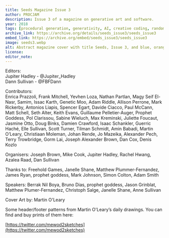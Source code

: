 ```yaml
---
title: Seeds Magazine Issue 3
author: PROCJAM
description: Issue 3 of a magazine on generative art and software.
year: 2018
tags: [procedural generation, generativity, AI, creative coding, randomness, programming]
archive_link: https://archive.org/details/seeds_issue3/seeds_issue3
embed_link: https://archive.org/embed/seeds_issue3/seeds_issue3
image: seeds3.webp
alt: Abstract magazine cover with title Seeds, Issue 3, and blue, orange, gray and white polygons tesseract  tiled, filled with disparate texturing 
license: 
editor_note: 
---
```


Editors:  
Jupiter Hadley - @Jupiter_Hadley  
Dann Sullivan - @FBFDann

Contributors:  
Enrica Prazzoli, Frank Mitchell, Yevhen Loza, Nathan Partlan, Magy Seif El-Nasr, Samim, Issac Karth, Genetic Moo, Adam Riddle, Allison Perrone, Mark Rickerby, Antonios Liapis, Spencer Egart, Davide Ciacco, Paul McCann, Matt Schell, Seth Alter, Keith Evans, Guillaume Pelletier-Auger, Prophet Goddess, Pol Clarissou, Sabine Wieluch, Max Kreminski, Juliette Foucaut, Jasmine Otto, Doug Binks, Damien Crawford, Isaac Schankler, Guerric Haché, Elle Sullivan, Scott Turner, Tilman Schmidt, Amin Babadi, Martin O’Leary, Christiaan Moleman, Johan Rende, Jo Mazeika, Alexander Pech, Terry Trowbridge, Gorm Lai, Joseph Alexander Brown, Dan Cox, Denis Kozlo

Organisers: Joseph Brown, Mike Cook, Jupiter Hadley, Rachel Hwang, Azalea Raad, Dan Sullivan

Thanks to: Freehold Games, Janelle Shane, Matthew Plummer-Fernandez, James Ryan, prophet goddess, Mark Johnson, Simon Colton, Adam Smith

Speakers: Berrak Nil Boya, Bruno Dias, prophet goddess, Jason Grinblat, Matthew Plumer-Fernandez, Christoph Salge, Janelle Shane, Anne Sullivan

Cover Art by: Martin O'Leary 

Some header/footer patterns from Martin O'Leary’s daily drawings. You can find and buy prints of them here:

[https://twitter.com/mewod2sketches](https://twitter.com/mewod2sketches)
